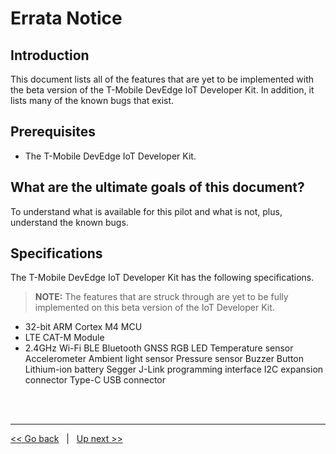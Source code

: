 # Errata Notice

## Introduction
This document lists all of the features that are yet to be implemented with the beta version of the T-Mobile DevEdge IoT Developer Kit.  In addition, it lists many of the known bugs that exist. 

## Prerequisites
- The T-Mobile DevEdge IoT Developer Kit. 

## What are the ultimate goals of this document?
To understand what is available for this pilot and what is not, plus, understand the known bugs. 

## Specifications
The T-Mobile DevEdge IoT Developer Kit has the following specifications.

> **NOTE:** The features that are struck through are yet to be fully implemented on this beta version of the IoT Developer Kit.

- 32-bit ARM Cortex M4 MCU
- LTE CAT-M Module
- 2.4GHz Wi-Fi
BLE Bluetooth
GNSS
RGB LED
Temperature sensor
Accelerometer
Ambient light sensor
Pressure sensor
Buzzer
Button
Lithium-ion battery
Segger J-Link programming interface
I2C expansion connector
Type-C USB connector

<br><br>
***
[<< Go back](13-FAQ.md) &nbsp; | &nbsp; [Up next >>](15-Release-Notes.md)
